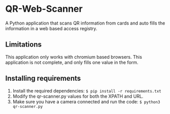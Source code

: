 # QR-Web-Scanner
A Python application that scans QR information from cards and auto fills the information in a web based access registry.
## Limitations
This application only works with chromium based browsers. This application is not complete, and only fills one value in the form.
## Installing requirements
1. Install the required dependencies:
`$ pip install -r requirements.txt`
1. Modify the qr-scanner.py values for both the XPATH and URL.
2. Make sure you have a camera connected and run the code:
`$ python3 qr-scanner.py`
